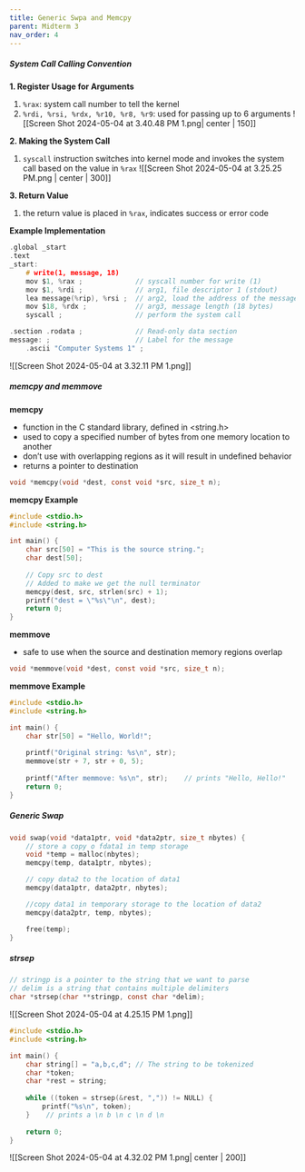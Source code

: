 ```yaml
---
title: Generic Swpa and Memcpy
parent: Midterm 3
nav_order: 4
---
```

##### System Call Calling Convention
**1. Register Usage for Arguments**
1. `%rax`: system call number to tell the kernel
2. `%rdi, %rsi, %rdx, %r10, %r8, %r9`: used for passing up to 6 arguments
![[Screen Shot 2024-05-04 at 3.40.48 PM 1.png| center | 150]]

**2. Making the System Call**
1. `syscall` instruction switches into kernel mode and invokes the system call based on the value in `%rax`
![[Screen Shot 2024-05-04 at 3.25.25 PM.png | center | 300]]

 **3. Return Value**
 1. the return value is placed in `%rax`, indicates success or error code

**Example Implementation**
```C
.global _start
.text
_start:
	# write(1, message, 18)
	mov $1, %rax ;             // syscall number for write (1)
	mov $1, %rdi ;             // arg1, file descriptor 1 (stdout)
	lea message(%rip), %rsi ;  // arg2, load the address of the message
	mov $18, %rdx ;            // arg3, message length (18 bytes)
	syscall ;                  // perform the system call

.section .rodata ;             // Read-only data section
message: ;                     // Label for the message
	.ascii "Computer Systems 1" ;
```

![[Screen Shot 2024-05-04 at 3.32.11 PM 1.png]]
##### memcpy and memmove
**memcpy**
-  function in the C standard library, defined in <string.h>
- used to copy a specified number of bytes from one memory location to another
- don’t use with overlapping regions as it will result in undefined behavior
- returns a pointer to destination
```C
void *memcpy(void *dest, const void *src, size_t n);
```

**memcpy Example**
```C
#include <stdio.h>
#include <string.h>

int main() {
	char src[50] = "This is the source string.";
	char dest[50];
	
	// Copy src to dest
	// Added to make we get the null terminator
	memcpy(dest, src, strlen(src) + 1);
	printf("dest = \"%s\"\n", dest);
	return 0;
}
```

**memmove**
- safe to use when the source and destination memory regions overlap
```C
void *memmove(void *dest, const void *src, size_t n);
```

**memmove Example**
```C
#include <stdio.h>
#include <string.h>

int main() {
	char str[50] = "Hello, World!";
	
	printf("Original string: %s\n", str);
	memmove(str + 7, str + 0, 5);
	
	printf("After memmove: %s\n", str);    // prints "Hello, Hello!"
	return 0;
}
```
##### Generic Swap
```C
void swap(void *data1ptr, void *data2ptr, size_t nbytes) {
	// store a copy o fdata1 in temp storage
	void *temp = malloc(nbytes);
	memcpy(temp, data1ptr, nbytes);

	// copy data2 to the location of data1
	memcpy(data1ptr, data2ptr, nbytes);

	//copy data1 in temporary storage to the location of data2
	memcpy(data2ptr, temp, nbytes);

	free(temp);
}
```
##### strsep
```C
// stringp is a pointer to the string that we want to parse
// delim is a string that contains multiple delimiters
char *strsep(char **stringp, const char *delim);
```

![[Screen Shot 2024-05-04 at 4.25.15 PM 1.png]]

```C
#include <stdio.h>
#include <string.h>

int main() {
	char string[] = "a,b,c,d"; // The string to be tokenized
	char *token;
	char *rest = string;
	
	while ((token = strsep(&rest, ",")) != NULL) {
		printf("%s\n", token);
	}    // prints a \n b \n c \n d \n
	
	return 0;
}
```

![[Screen Shot 2024-05-04 at 4.32.02 PM 1.png| center | 200]]
